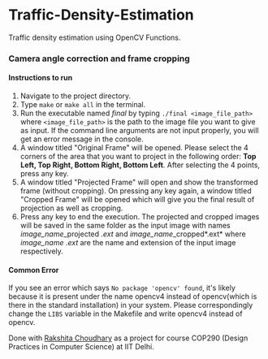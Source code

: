# Traffic-Density-Estimation
Traffic density estimation using OpenCV Functions.
### Camera angle correction and frame cropping

#### Instructions to run

1. Navigate to the project directory.
2. Type `make` or `make all` in the terminal.
3. Run the executable named *final*  by typing `./final <image_file_path>` where `<image_file_path>` is the path to the image file you want to give as input. If the command line arguments are not input properly, you will get an error message in the console.
4. A window titled "Original Frame" will be opened. Please select the 4 corners of the area that you want to project in the following order: **Top Left, Top Right, Bottom Right, Bottom Left**. After selecting the 4 points, press any key. 
5. A window titled "Projected Frame" will open and show the transformed frame (without cropping). On pressing any key again, a window titled "Cropped Frame" will be opened which will give you the final result of projection as well as cropping. 
6. Press any key to end the execution. The projected and cropped images will be saved in the same folder as the input image with names *image_name*_projected *.ext* and *image_name*_cropped*.ext* where *image_name*  *.ext* are the name and extension of the input image respectively.

#### Common Error
If you see an error which says  `No package 'opencv' found`, it's likely because it is present under the name opencv4 instead of opencv(which is there in the standard installation) in your system. Please correspondingly change the `LIBS` variable in the Makefile and write opencv4 instead of opencv.

Done with [Rakshita Choudhary](https://github.com/rakshitachoudhary) as a project for course COP290 (Design Practices in Computer Science) at IIT Delhi. 
